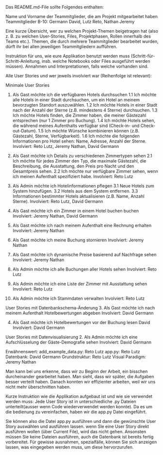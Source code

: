 Das README.md-File sollte Folgendes enthalten:

Name und Vorname der Teammitglieder, die am Projekt mitgearbeitet haben
Teammitglieder B-10:  Germann David, 
                      Lutz Reto, 
                      Nathan Jeremy

Eine kurze Übersicht, wer zu welchen Projekt-Themen beigetragen hat 
(also z. B. zu welchen User-Stories, Files, Projektphasen, Rollen innerhalb des Teams etc.). 
Themen, die durch mehrere Teammitglieder bearbeitet wurden, dürft ihr bei allen jeweiligen 
Teammitgliedern aufführen.

Instruktion für uns, wie eure Applikation benutzt werden muss (Schritt-für-Schritt-Anleitung, 
insb. welche Notebooks oder Files ausgeführt werden müssen).
Annahmen und Interpretationen, falls welche vorhanden sind.


Alle User Stories und wer jeweils involviert war (Reihenfolge ist relevant):

Minimale User Stories
1. Als Gast möchte ich die verfügbaren Hotels durchsuchen
  1.1 Ich möchte alle Hotels in einer Stadt durchsuchen, um ein Hotel an meinem bevorzugten Standort auszuwählen.
  1.2 Ich möchte Hotels in einer Stadt nach der Anzahl der Sterne (z.B. mindestens 4 Sterne) durchsuchen.
  1.3 Ich möchte Hotels finden, die Zimmer haben, die meiner Gästezahl entsprechen (nur 1 Zimmer pro Buchung).
  1.4 Ich möchte Hotels sehen, die während meines Aufenthalts verfügbar sind (Check-in- und Check-out-Datum).
  1.5 Ich möchte Wünsche kombinieren können (z.B. Gästezahl, Sterne, Verfügbarkeit).
  1.6 Ich möchte die folgenden Informationen pro Hotel sehen: Name, Adresse, Anzahl der Sterne.
Involviert: Reto Lutz, Jeremy Nathan, David Germann

2. Als Gast möchte ich Details zu verschiedenen Zimmertypen sehen 
  2.1 Ich möchte für jedes Zimmer den Typ, die maximale Gästezahl, die Beschreibung, die Ausstattung, den Preis pro Nacht und den Gesamtpreis sehen.
  2.2 Ich möchte nur verfügbare Zimmer sehen, wenn ich meinen Aufenthalt spezifiziert habe.
Involviert: Reto Lutz

3. Als Admin möchte ich Hotelinformationen pflegen
  3.1 Neue Hotels zum System hinzufügen.
  3.2 Hotels aus dem System entfernen.
  3.3 Informationen bestimmter Hotels aktualisieren (z.B. Name, Anzahl Sterne).
Involviert: Reto Lutz, David Germann

4. Als Gast möchte ich ein Zimmer in einem Hotel buchen
	buchen
Involviert: Jeremy Nathan, David Germann

5. Als Gast möchte ich nach meinem Aufenthalt eine Rechnung erhalten
Involviert: Jeremy Nathan

6. Als Gast möchte ich meine Buchung stornieren
Involviert: Jeremy Nathan

7. Als Gast möchte ich dynamische Preise basierend auf Nachfrage sehen
Involviert: Jeremy Nathan

8. Als Admin möchte ich alle Buchungen aller Hotels sehen
Involviert: Reto Lutz

9. Als Admin möchte ich eine Liste der Zimmer mit Ausstattung sehen
Involviert: Reto Lutz

10. Als Admin möchte ich Stammdaten verwalten
Involviert: Reto Lutz


User Stories mit Datenbankschema-Änderung
3. Als Gast möchte ich nach meinem Aufenthalt Hotelbewertungen abgeben
Involviert: David Germann

4. Als Gast möchte ich Hotelbewertungen vor der Buchung lesen David
Involviert: David Germann


User Stories mit Datenvisualisierung
2. Als Admin möchte ich eine Aufschlüsselung der Gäste-Demografie sehen
Involviert: David Germann


  Erwähnenswert:
  add_example_data.py: Reto Lutz
  app.py: Reto Lutz
  Datenbank: David Germann
  Grundstruktur: Reto Lutz
  Visual Paradigm: Jeremy Nathan

Man kann bei uns erkenne, dass wir zu Beginn der Arbeit, ein bisschen durcheinander gearbeitet haben.
Man sieht, dass wir später, die Aufgaben besser verteilt haben. Danach konnten wir effizienter arbeiten, 
weil wir uns nicht mehr überschnitten haben.

Kurze Instruktion wie die Applikation aufgebaut ist und wie sie verwendet werden muss:
Jede User Story ist in unterschiedliche .py Dateien unterteilt(ausser wenn Code wiederverwendet werden konnte).
Da es um die bedienung zu vereinfachen, haben wir die app.py Datei eingeführt.

Sie können also die Datei app.py ausführen und dann die gewünschte User Story auswählen und ausführen lassen.
wenn SIe eine User Story direkt ausführen wollen (über Current File), wird das nicht gehen.
Ansonsten müssen Sie keine Dateien ausführen, auch die Datenbank ist bereits fertig vorbereitet.
Für gewisse ausnahmen, spezialfälle, können Sie sich anzeigen lassen, was eingegeben werden muss, 
um diese hervorzurufen.